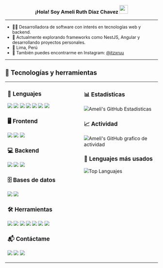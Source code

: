 <h3 align="center">¡Hola! Soy Ameli Ruth Diaz Chavez <img src="https://media.giphy.com/media/hvRJCLFzcasrR4ia7z/giphy.gif" width="28"></h3>

---

- 👩‍💻 Desarrolladora de software con interés en tecnologías web y backend.
- 🌱 Actualmente explorando frameworks como NestJS, Angular y desarrollando proyectos personales.
- 📍 Lima, Perú
- 📸 También puedes encontrarme en Instagram: [@itzxruu](https://www.instagram.com/itzxruu)

---

## 🧠 Tecnologías y herramientas

<table>
  <tr>
    <td valign="top" width="50%">

### 🔧 Lenguajes
<p>
  <img src="https://img.shields.io/badge/Java-%23ED8B00.svg?style=for-the-badge&logo=openjdk&logoColor=white"/>
  <img src="https://img.shields.io/badge/Python-%2314354C.svg?style=for-the-badge&logo=python&logoColor=white"/>
  <img src="https://img.shields.io/badge/C%23-239120.svg?style=for-the-badge&logo=c-sharp&logoColor=white"/>
  <img src="https://img.shields.io/badge/C++-%2300599C.svg?style=for-the-badge&logo=c%2B%2B&logoColor=white"/>
  <img src="https://img.shields.io/badge/C-%2300599C.svg?style=for-the-badge&logo=c&logoColor=white"/>
  <img src="https://img.shields.io/badge/JavaScript-%23323330.svg?style=for-the-badge&logo=javascript&logoColor=F7DF1E"/>
  <img src="https://img.shields.io/badge/TypeScript-%23007ACC.svg?style=for-the-badge&logo=typescript&logoColor=white"/>
</p>

### 🖥️ Frontend
<p>
  <img src="https://img.shields.io/badge/HTML5-%23E34F26.svg?style=for-the-badge&logo=html5&logoColor=white"/>
  <img src="https://img.shields.io/badge/CSS3-%231572B6.svg?style=for-the-badge&logo=css3&logoColor=white"/>
  <img src="https://img.shields.io/badge/Angular-DD0031?style=for-the-badge&logo=angular&logoColor=white"/>
</p>

### 💻 Backend
<p>
  <img src="https://img.shields.io/badge/Express.js-%23000000.svg?style=for-the-badge&logo=express&logoColor=white"/>
  <img src="https://img.shields.io/badge/NestJS-E0234E?style=for-the-badge&logo=nestjs&logoColor=white"/>
  <img src="https://img.shields.io/badge/Spring_Boot-6DB33F.svg?style=for-the-badge&logo=spring-boot&logoColor=white"/>
</p>

### 🗄️ Bases de datos
<p>
  <img src="https://img.shields.io/badge/MySQL-%2300f.svg?style=for-the-badge&logo=mysql&logoColor=white"/>
  <img src="https://img.shields.io/badge/SQL%20Server-CC2927?style=for-the-badge&logo=microsoft%20sql%20server&logoColor=white"/>
</p>

### 🛠️ Herramientas
<p>
  <img src="https://img.shields.io/badge/Git-%23F05033.svg?style=for-the-badge&logo=git&logoColor=white"/>
  <img src="https://img.shields.io/badge/GitHub-%23121011.svg?style=for-the-badge&logo=github&logoColor=white"/>
  <img src="https://img.shields.io/badge/Power%20BI-F2C811?style=for-the-badge&logo=powerbi&logoColor=black"/>
  <img src="https://img.shields.io/badge/Figma-%23F24E1E.svg?style=for-the-badge&logo=figma&logoColor=white"/>
  <img src="https://img.shields.io/badge/CPanel-FF6C2C?style=for-the-badge&logo=cpanel&logoColor=white"/>
  <img src="https://img.shields.io/badge/Rational%20Software%20Architect-%2300599C.svg?style=for-the-badge"/>
  <img src="https://img.shields.io/badge/VS%20Code-0078d7.svg?style=for-the-badge&logo=visual-studio-code&logoColor=white"/>
</p>

### 📬 Contáctame
<p>
  <a href="mailto:diazchavez1905@gmail.com"><img src="https://img.shields.io/badge/Gmail-D14836?style=for-the-badge&logo=gmail&logoColor=white"/></a>
  <a href="https://wa.me/+51987752718"><img src="https://img.shields.io/badge/WhatsApp-25D366?style=for-the-badge&logo=whatsapp&logoColor=white"/></a>
  <a href="https://www.instagram.com/itzxruu"><img src="https://img.shields.io/badge/Instagram-E4405F?style=for-the-badge&logo=instagram&logoColor=white"/></a>
</p>

</td>
<td valign="top" width="50%">

### 📊 Estadísticas

![Ameli's GitHub Estadisticas](https://github-readme-stats.vercel.app/api?username=amelidiaz19&theme=algolia&show_icons=true&count_private=true)

### 📈 Actividad

![Ameli's GitHub grafico de actividad](https://github-readme-activity-graph.vercel.app/graph?username=amelidiaz19&theme=react-dark)

### 📌 Lenguajes más usados

![Top Languajes](https://github-readme-stats.vercel.app/api/top-langs/?username=amelidiaz19&layout=compact&theme=radical)

</td>
</tr>
</table>
